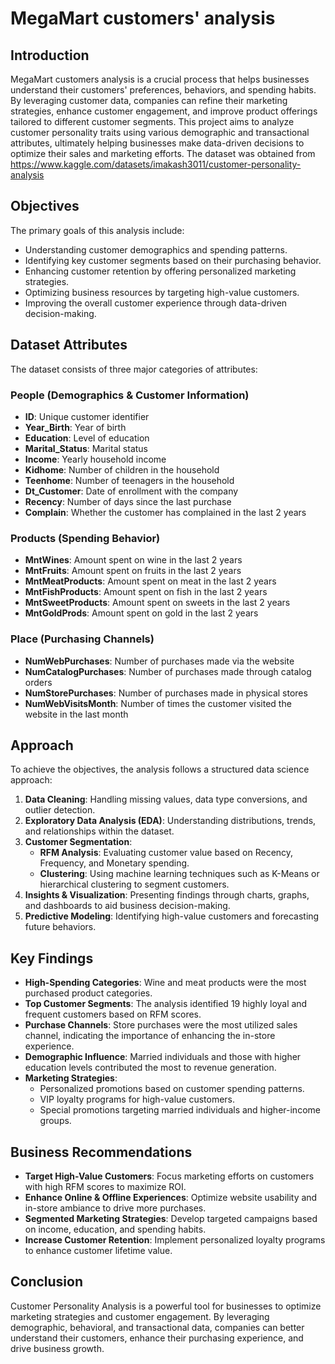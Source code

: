 # MegaMart customers' analysis

## Introduction
MegaMart customers analysis is a crucial process that helps businesses understand their customers' preferences, behaviors, and spending habits. By leveraging customer data, companies can refine their marketing strategies, enhance customer engagement, and improve product offerings tailored to different customer segments. This project aims to analyze customer personality traits using various demographic and transactional attributes, ultimately helping businesses make data-driven decisions to optimize their sales and marketing efforts.
The dataset was obtained from https://www.kaggle.com/datasets/imakash3011/customer-personality-analysis

## Objectives
The primary goals of this analysis include:
- Understanding customer demographics and spending patterns.
- Identifying key customer segments based on their purchasing behavior.
- Enhancing customer retention by offering personalized marketing strategies.
- Optimizing business resources by targeting high-value customers.
- Improving the overall customer experience through data-driven decision-making.

## Dataset Attributes
The dataset consists of three major categories of attributes:

### People (Demographics & Customer Information)
- **ID**: Unique customer identifier
- **Year_Birth**: Year of birth
- **Education**: Level of education
- **Marital_Status**: Marital status
- **Income**: Yearly household income
- **Kidhome**: Number of children in the household
- **Teenhome**: Number of teenagers in the household
- **Dt_Customer**: Date of enrollment with the company
- **Recency**: Number of days since the last purchase
- **Complain**: Whether the customer has complained in the last 2 years

### Products (Spending Behavior)
- **MntWines**: Amount spent on wine in the last 2 years
- **MntFruits**: Amount spent on fruits in the last 2 years
- **MntMeatProducts**: Amount spent on meat in the last 2 years
- **MntFishProducts**: Amount spent on fish in the last 2 years
- **MntSweetProducts**: Amount spent on sweets in the last 2 years
- **MntGoldProds**: Amount spent on gold in the last 2 years

### Place (Purchasing Channels)
- **NumWebPurchases**: Number of purchases made via the website
- **NumCatalogPurchases**: Number of purchases made through catalog orders
- **NumStorePurchases**: Number of purchases made in physical stores
- **NumWebVisitsMonth**: Number of times the customer visited the website in the last month

## Approach
To achieve the objectives, the analysis follows a structured data science approach:
1. **Data Cleaning**: Handling missing values, data type conversions, and outlier detection.
2. **Exploratory Data Analysis (EDA)**: Understanding distributions, trends, and relationships within the dataset.
3. **Customer Segmentation**:
   - **RFM Analysis**: Evaluating customer value based on Recency, Frequency, and Monetary spending.
   - **Clustering**: Using machine learning techniques such as K-Means or hierarchical clustering to segment customers.
4. **Insights & Visualization**: Presenting findings through charts, graphs, and dashboards to aid business decision-making.
5. **Predictive Modeling**: Identifying high-value customers and forecasting future behaviors.

## Key Findings
- **High-Spending Categories**: Wine and meat products were the most purchased product categories.
- **Top Customer Segments**: The analysis identified 19 highly loyal and frequent customers based on RFM scores.
- **Purchase Channels**: Store purchases were the most utilized sales channel, indicating the importance of enhancing the in-store experience.
- **Demographic Influence**: Married individuals and those with higher education levels contributed the most to revenue generation.
- **Marketing Strategies**:
  - Personalized promotions based on customer spending patterns.
  - VIP loyalty programs for high-value customers.
  - Special promotions targeting married individuals and higher-income groups.

## Business Recommendations
- **Target High-Value Customers**: Focus marketing efforts on customers with high RFM scores to maximize ROI.
- **Enhance Online & Offline Experiences**: Optimize website usability and in-store ambiance to drive more purchases.
- **Segmented Marketing Strategies**: Develop targeted campaigns based on income, education, and spending habits.
- **Increase Customer Retention**: Implement personalized loyalty programs to enhance customer lifetime value.

## Conclusion
Customer Personality Analysis is a powerful tool for businesses to optimize marketing strategies and customer engagement. By leveraging demographic, behavioral, and transactional data, companies can better understand their customers, enhance their purchasing experience, and drive business growth.

